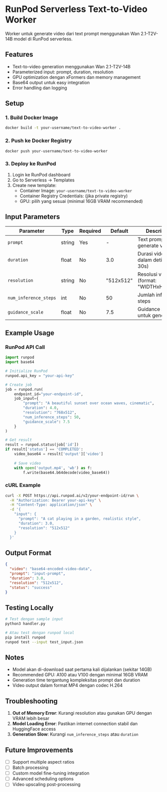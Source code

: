 # RunPod Serverless Text-to-Video Worker

Worker untuk generate video dari text prompt menggunakan Wan 2.1-T2V-14B model di RunPod serverless.

## Features

- Text-to-video generation menggunakan Wan 2.1-T2V-14B
- Parameterized input: prompt, duration, resolution
- GPU optimization dengan xFormers dan memory management
- Base64 output untuk easy integration
- Error handling dan logging

## Setup

### 1. Build Docker Image

```bash
docker build -t your-username/text-to-video-worker .
```

### 2. Push ke Docker Registry

```bash
docker push your-username/text-to-video-worker
```

### 3. Deploy ke RunPod

1. Login ke RunPod dashboard
2. Go to Serverless → Templates
3. Create new template:
   - Container Image: `your-username/text-to-video-worker`
   - Container Registry Credentials: (jika private registry)
   - GPU: pilih yang sesuai (minimal 16GB VRAM recommended)

## Input Parameters

| Parameter | Type | Required | Default | Description |
|-----------|------|----------|---------|-------------|
| `prompt` | string | Yes | - | Text prompt untuk generate video |
| `duration` | float | No | 3.0 | Durasi video dalam detik (max 30s) |
| `resolution` | string | No | "512x512" | Resolusi video (format: "WIDTHxHEIGHT") |
| `num_inference_steps` | int | No | 50 | Jumlah inference steps |
| `guidance_scale` | float | No | 7.5 | Guidance scale untuk generation |

## Example Usage

### RunPod API Call

```python
import runpod
import base64

# Initialize RunPod
runpod.api_key = "your-api-key"

# Create job
job = runpod.run(
    endpoint_id="your-endpoint-id",
    job_input={
        "prompt": "A beautiful sunset over ocean waves, cinematic",
        "duration": 4.0,
        "resolution": "768x512",
        "num_inference_steps": 50,
        "guidance_scale": 7.5
    }
)

# Get result
result = runpod.status(job['id'])
if result['status'] == 'COMPLETED':
    video_base64 = result['output']['video']
    
    # Save video
    with open('output.mp4', 'wb') as f:
        f.write(base64.b64decode(video_base64))
```

### cURL Example

```bash
curl -X POST https://api.runpod.ai/v2/your-endpoint-id/run \
  -H "Authorization: Bearer your-api-key" \
  -H "Content-Type: application/json" \
  -d '{
    "input": {
      "prompt": "A cat playing in a garden, realistic style",
      "duration": 3.0,
      "resolution": "512x512"
    }
  }'
```

## Output Format

```json
{
  "video": "base64-encoded-video-data",
  "prompt": "input-prompt",
  "duration": 3.0,
  "resolution": "512x512",
  "status": "success"
}
```

## Testing Locally

```bash
# Test dengan sample input
python3 handler.py

# Atau test dengan runpod local
pip install runpod
runpod test --input test_input.json
```

## Notes

- Model akan di-download saat pertama kali dijalankan (sekitar 14GB)
- Recommended GPU: A100 atau V100 dengan minimal 16GB VRAM
- Generation time tergantung kompleksitas prompt dan duration
- Video output dalam format MP4 dengan codec H.264

## Troubleshooting

1. **Out of Memory Error**: Kurangi resolution atau gunakan GPU dengan VRAM lebih besar
2. **Model Loading Error**: Pastikan internet connection stabil dan HuggingFace access
3. **Generation Slow**: Kurangi `num_inference_steps` atau `duration`

## Future Improvements

- [ ] Support multiple aspect ratios
- [ ] Batch processing
- [ ] Custom model fine-tuning integration
- [ ] Advanced scheduling options
- [ ] Video upscaling post-processing